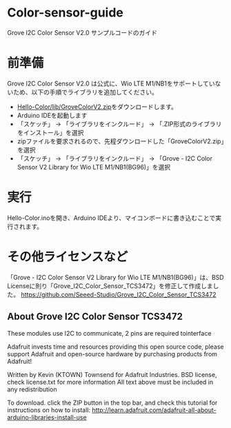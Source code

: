 # Color-sensor-guide
Grove I2C Color Sensor V2.0 サンプルコードのガイド

# 前準備

Grove I2C Color Sensor V2.0 は公式に、Wio LTE M1/NB1をサポートしていないため、以下の手順でライブラリを追加してください。

- [Hello-Color/lib/GroveColorV2.zip](https://github.com/kdg-hacks/kdg-hacks-examples/tree/master/Hello-Color/lib/GroveColorV2.zip)をダウンロードします。
- Arduino IDEを起動します
- 「スケッチ」 → 「ライブラリをインクルード」 → 「.ZIP形式のライブラリをインストール」を選択
- zipファイルを要求されるので、先程ダウンロードした「GroveColorV2.zip」を選択
- 「スケッチ」 → 「ライブラリをインクルード」 → 「Grove - I2C Color Sensor V2 Library  for Wio LTE M1/NB1(BG96)」を選択

# 実行
Hello-Color.inoを開き、Arduino IDEより、マイコンボードに書き込むことで実行されます。


# その他ライセンスなど

「Grove - I2C Color Sensor V2 Library  for Wio LTE M1/NB1(BG96)」は、BSD Licenseに則り「Grove_I2C_Color_Sensor_TCS3472」を修正して作成しました。
https://github.com/Seeed-Studio/Grove_I2C_Color_Sensor_TCS3472

## About Grove I2C Color Sensor TCS3472
These modules use I2C to communicate, 2 pins are required tointerface

Adafruit invests time and resources providing this open source code, please support Adafruit and open-source hardware by purchasing products from Adafruit!

Written by Kevin (KTOWN) Townsend for Adafruit Industries. BSD license, check license.txt for more information All text above must be included in any redistribution

To download. click the ZIP button in the top bar, and check this tutorial for instructions on how to install: http://learn.adafruit.com/adafruit-all-about-arduino-libraries-install-use